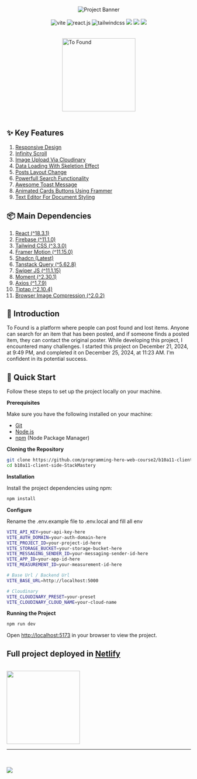 <div align="center">
  <br />
    <a>
      <img src="https://res.cloudinary.com/dhuydj1lg/image/upload/v1735123285/Group_3-svg_su06qq.svg" alt="Project Banner">
    </a>
  <br />
<br/>

  <div>
    <img src="https://img.shields.io/badge/-Vite-black?style=for-the-badge&logoColor=white&logo=vite&color=646CFF" alt="vite" />
    <img src="https://img.shields.io/badge/-React_JS-black?style=for-the-badge&logoColor=white&logo=react&color=61DAFB" alt="react.js" />
    <img src="https://img.shields.io/badge/-Tailwind_CSS-black?style=for-the-badge&logoColor=white&logo=tailwindcss&color=06B6D4" alt="tailwindcss" />
   <img  src="https://img.shields.io/badge/-TanStack_Query-black?style=for-the-badge&logo=react-query&logoColor=white&color=FF4154
    ">
    <img src="https://img.shields.io/badge/-React_Router-black?style=for-the-badge&logo=react-router&logoColor=white&color=CA4245
    ">
    <img src="https://img.shields.io/badge/-Shadcn-black?style=for-the-badge&logo=shadcn&logoColor=white&color=18181B
    ">
  </div>

<br />
<br />
<a href="https://tofound.netlify.app" align="start">
    <img width=200" align="start" src="https://res.cloudinary.com/dhuydj1lg/image/upload/v1735124251/Folder_1_jzj86m.svg" alt="To Found">
</a>
    <br />
    <br />
   <div align="center">
</div>
</div>

## ✨ Key Features

1. [Responsive Design](https://tofound.netlify.app)
2. [Infinity Scroll](https://tofound.netlify.app/allitems)
3. [Image Upload Via Cloudinary](https://tofound.netlify.app/additems)
4. [Data Loading With Skeletion Effect](https://tofound.netlify.app/allitems)
5. [Posts Layout Change](https://tofound.netlify.app/allitems)
6. [Powerfull Search Functionality](https://tofound.netlify.app/allitems)
7. [Awesome Toast Message]()
8. [Animated Cards Buttons Using Frammer](https://tofound.netlify.app)
9. [Text Editor For Document Styling](https://tofound.netlify.app/additems)

## 📦 Main Dependencies

1. [React (^18.3.1)](https://react.dev/)
2. [Firebase (^11.1.0)](https://firebase.google.com/)
3. [Tailwind CSS (^3.3.0)](https://tailwindcss.com/)
4. [Framer Motion (^11.15.0)](https://www.framer.com/motion/)
5. [Shadcn (Latest)](https://shadcn.dev/)
6. [Tanstack Query (^5.62.8)](https://tanstack.com/query/latest)
7. [Swiper JS (^11.1.15)](https://swiperjs.com/)
8. [Moment (^2.30.1)](https://momentjs.com/)
9. [Axios (^1.7.9)](https://axios-http.com/)
10. [Tiptap (^2.10.4)](https://tiptap.dev/)
11. [Browser Image Compression (^2.0.2)](https://github.com/Donaldcwl/browser-image-compression)



## <a>🚨 Introduction</a>

To Found is a platform where people can post found and lost items. Anyone can search for an item that has been posted, and if someone finds a posted item, they can contact the original poster. While developing this project, I encountered many challenges. I started this project on December 21, 2024, at 9:49 PM, and completed it on December 25, 2024, at 11:23 AM. I'm confident in its potential success.


## <a name="quick-start">🤸 Quick Start</a>

Follow these steps to set up the project locally on your machine.

**Prerequisites**

Make sure you have the following installed on your machine:

- [Git](https://git-scm.com/)
- [Node.js](https://nodejs.org/en)
- [npm](https://www.npmjs.com/) (Node Package Manager)

**Cloning the Repository**

```bash
git clone https://github.com/programming-hero-web-course2/b10a11-client-side-StackMastery.git
cd b10a11-client-side-StackMastery
```

**Installation**

Install the project dependencies using npm:

```bash
npm install
```

**Configure**

Rename the .env.example file to .env.local and fill all env

```bash
VITE_API_KEY=your-api-key-here
VITE_AUTH_DOMAIN=your-auth-domain-here
VITE_PROJECT_ID=your-project-id-here
VITE_STORAGE_BUCKET=your-storage-bucket-here
VITE_MESSAGING_SENDER_ID=your-messaging-sender-id-here
VITE_APP_ID=your-app-id-here
VITE_MEASUREMENT_ID=your-measurement-id-here

# Base Url / Backend Url
VITE_BASE_URL=http://localhost:5000

# Cloudinary
VITE_CLOUDINARY_PRESET=your-preset
VITE_CLOUDINARY_CLOUD_NAME=your-cloud-name
```


**Running the Project**

```bash
npm run dev
```

Open [http://localhost:5173](http://localhost:5173) in your browser to view the project.

<h2>
    Full project deployed in <a href="netlify.com">Netlify</a>
</h2>
<a href="https://tofound.netlify.app">
    <br />
    <img width="200" src="https://res.cloudinary.com/dhuydj1lg/image/upload/v1735126920/Group_4_tutd2b.svg">
</a> 

<hr />
<br />
<br />

<img  src="https://res.cloudinary.com/dhuydj1lg/image/upload/v1735127131/screencapture-tofound-netlify-app-2024-12-25-04_05_23_1_aivlgm.png">
